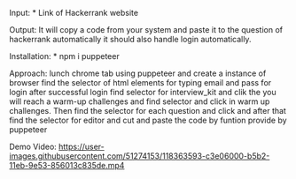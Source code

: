 
Input:
    * Link of Hackerrank website

Output:
    It will copy a code from your system and 
    paste it to the question of hackerrank automatically
    it should also handle login automatically.


Installation:
    * npm i puppeteer

Approach:
    lunch chrome tab using puppeteer and create a instance of browser
    find the selector of html elements for typing email and pass for login 
    after successful login find selector for interview_kit and clik
    the you will reach a warm-up challenges and find selector and click in warm up challenges.
    Then find the selector for each question and click and after that find the selector for
    editor and cut and paste the code by funtion provide by puppeteer

Demo Video:
https://user-images.githubusercontent.com/51274153/118363593-c3e06000-b5b2-11eb-9e53-856013c835de.mp4

